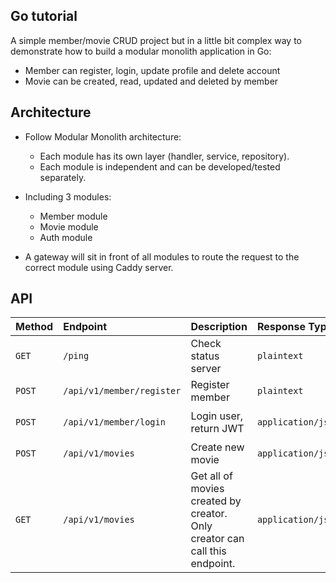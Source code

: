 ## Go tutorial 

A simple member/movie CRUD project but in a little bit complex way to demonstrate how to build a modular monolith application in Go:
 - Member can register, login, update profile and delete account
 - Movie can be created, read, updated and deleted by member

 ## Architecture
 - Follow Modular Monolith architecture:
    - Each module has its own layer (handler, service, repository).
    - Each module is independent and can be developed/tested separately.

- Including 3 modules:
    - Member module
    - Movie module
    - Auth module

- A gateway will sit in front of all modules to route the request to the correct module using Caddy server.


## API
| Method | Endpoint | Description | Response Type | Response |
| :--- | :--- | :--- | :--- | :--- |
| `GET` | `/ping` | Check status server | `plaintext` | `pong` |
| `POST` | `/api/v1/member/register` | Register member | `plaintext` | `No content` |
| `POST` | `/api/v1/member/login` | Login user, return JWT | `application/json` | ```json { "token": "eyJhbGciOiJIUzI1NiIsInR5cCI6IkpXVCJ9.eyJzdWIiOiIxMjM0NTY3ODkwIiwibmFtZSI6IkpvaG4gRG9lIiwiYWRtaW4iOnRydWUsImlhdCI6MTUxNjIzOTAyMn0.KMUFsIDTnFmyG3nMiGM6H9FNFUROf3wh7SmqJp-QV30" } ``` |
| `POST` | `/api/v1/movies` | Create new movie | `application/json` | ```json { "id": "632099a6-a697-4cbf-8e79-298ae9d7997d", "name": "Star War", "star": 5, "actor": "Mark Hamill", "created_at": 1758092201, "updated_at": 1758092201 } ``` |
| `GET` | `/api/v1/movies` | Get all of movies created by creator. Only creator can call this endpoint. | `application/json` | ```json { "creator": "3053dd78-b24e-4ff5-a3c3-53098982aed9", "name": "Jhon Doe", "movies": [{ "id": "632099a6-a697-4cbf-8e79-298ae9d7997d", "name": "Star War", "star": 5, "actor": "Mark Hamill", "created_at": 1758092201, "updated_at": 1758092201 }] } ``` |
